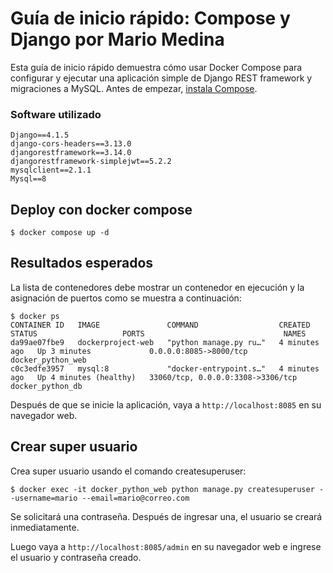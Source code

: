 # Guía de inicio rápido: Compose y Django por Mario Medina

Esta guía de inicio rápido demuestra cómo usar Docker Compose para configurar y ejecutar una aplicación simple de Django REST framework y migraciones a MySQL. Antes de empezar,
[instala Compose](https://docs.docker.com/compose/install/).

### Software utilizado

```
Django==4.1.5
django-cors-headers==3.13.0
djangorestframework==3.14.0
djangorestframework-simplejwt==5.2.2
mysqlclient==2.1.1
Mysql==8
```


## Deploy con docker compose

```
$ docker compose up -d
```

## Resultados esperados

La lista de contenedores debe mostrar un contenedor en ejecución y la asignación de puertos como se muestra a continuación:
```
$ docker ps
CONTAINER ID   IMAGE               COMMAND                  CREATED         STATUS                   PORTS                               NAMES
da99ae07fbe9   dockerproject-web   "python manage.py ru…"   4 minutes ago   Up 3 minutes             0.0.0.0:8085->8000/tcp              docker_python_web
c0c3edfe3957   mysql:8             "docker-entrypoint.s…"   4 minutes ago   Up 4 minutes (healthy)   33060/tcp, 0.0.0.0:3308->3306/tcp   docker_python_db

```

Después de que se inicie la aplicación, vaya a `http://localhost:8085` en su navegador web.

## Crear super usuario

Crea super usuario usando el comando createsuperuser:
```
$ docker exec -it docker_python_web python manage.py createsuperuser --username=mario --email=mario@correo.com 
```

Se solicitará una contraseña. Después de ingresar una, el usuario se creará inmediatamente.

Luego vaya a `http://localhost:8085/admin` en su navegador web e ingrese el usuario y contraseña creado.